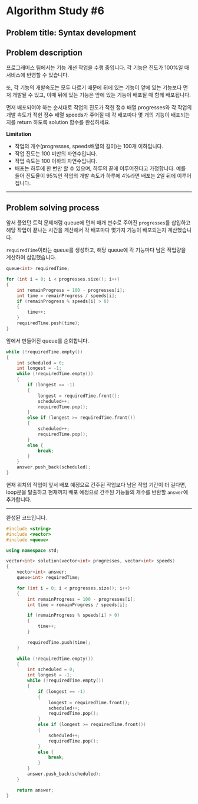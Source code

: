 # Algorithm Study #6

## Problem title: **Syntax development**

## Problem description
프로그래머스 팀에서는 기능 개선 작업을 수행 중입니다. 각 기능은 진도가 100%일 때 서비스에 반영할 수 있습니다.

또, 각 기능의 개발속도는 모두 다르기 때문에 뒤에 있는 기능이 앞에 있는 기능보다 먼저 개발될 수 있고, 이때 뒤에 있는 기능은 앞에 있는 기능이 배포될 때 함께 배포됩니다.

먼저 배포되어야 하는 순서대로 작업의 진도가 적힌 정수 배열 progresses와 각 작업의 개발 속도가 적힌 정수 배열 speeds가 주어질 때 각 배포마다 몇 개의 기능이 배포되는지를 return 하도록 solution 함수를 완성하세요.

**Limitation**  
- 작업의 개수(progresses, speeds배열의 길이)는 100개 이하입니다.
- 작업 진도는 100 미만의 자연수입니다.
- 작업 속도는 100 이하의 자연수입니다.
- 배포는 하루에 한 번만 할 수 있으며, 하루의 끝에 이루어진다고 가정합니다. 예를 들어 진도율이 95%인 작업의 개발 속도가 하루에 4%라면 배포는 2일 뒤에 이루어집니다.

***

## Problem solving process

앞서 풀었던 트럭 문제처럼 queue에 먼저 매개 변수로 주어진 ```progresses```를 삽입하고 해당 작업이 끝나는 시간을 계산해서 각 배포마다 몇가지 기능이 배포되는지 계산했습니다.

```requiredTime```이라는 queue를 생성하고, 해당 queue에 각 기능마다 남은 작업량을 계산하여 삽입했습니다.
``` cpp
queue<int> requiredTime;

for (int i = 0; i < progresses.size(); i++)
{
    int remainProgress = 100 - progresses[i];
    int time = remainProgress / speeds[i];
    if (remainProgress % speeds[i] > 0)
    {
        time++;
    }
    requiredTime.push(time);
}
```

앞에서 만들어진 queue를 순회합니다.
``` cpp
while (!requiredTime.empty())
{
    int scheduled = 0;
    int longest = -1;
    while (!requiredTime.empty())
    {
        if (longest == -1)
        {
            longest = requiredTime.front();
            scheduled++;
            requiredTime.pop();
        }
        else if (longest >= requiredTime.front())
        {
            scheduled++;
            requiredTime.pop();
        }
        else {
            break;
        }
    }
    answer.push_back(scheduled);
}
```
현재 위치의 작업이 앞서 배포 예정으로 간주된 작업보다 남은 작업 기간이 더 길다면, loop문을 탈출하고 현재까지 배포 예정으로 간주된 기능들의 개수를 반환할 ```answer```에 추가합니다.

***

완성된 코드입니다.

``` cpp
#include <string>
#include <vector>
#include <queue>

using namespace std;

vector<int> solution(vector<int> progresses, vector<int> speeds)
{
    vector<int> answer;
    queue<int> requiredTime;

    for (int i = 0; i < progresses.size(); i++)
    {
        int remainProgress = 100 - progresses[i];
        int time = remainProgress / speeds[i];

        if (remainProgress % speeds[i] > 0)
        {
            time++;
        }

        requiredTime.push(time);
    }

    while (!requiredTime.empty())
    {
        int scheduled = 0;
        int longest = -1;
        while (!requiredTime.empty())
        {
            if (longest == -1)
            {
                longest = requiredTime.front();
                scheduled++;
                requiredTime.pop();
            }
            else if (longest >= requiredTime.front())
            {
                scheduled++;
                requiredTime.pop();
            }
            else {
                break;
            }
        }
        answer.push_back(scheduled);
    }

    return answer;
}
```